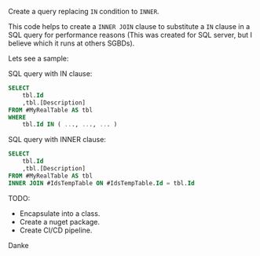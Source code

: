 Create a query replacing `IN` condition to `INNER`.

This code helps to create a `INNER JOIN` clause to substitute a `IN` clause in a SQL query for performance reasons (This was created for SQL server, but I believe which it runs at others SGBDs).

Lets see a sample:

SQL query with IN clause:
```sql
SELECT
	tbl.Id
	,tbl.[Description]
FROM #MyRealTable AS tbl
WHERE
	tbl.Id IN ( ..., ..., ... )
```

SQL query with INNER clause:
```sql
SELECT
	tbl.Id
	,tbl.[Description]
FROM #MyRealTable AS tbl
INNER JOIN #IdsTempTable ON #IdsTempTable.Id = tbl.Id
```
  
TODO:  
- Encapsulate into a class.
- Create a nuget package.
- Create CI/CD pipeline.
  
Danke  